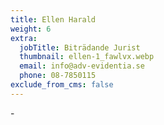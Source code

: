 ```yaml
---
title: Ellen Harald
weight: 6
extra:
  jobTitle: Biträdande Jurist
  thumbnail: ellen-1_fawlvx.webp
  email: info@adv-evidentia.se
  phone: 08-7850115
exclude_from_cms: false
---
```


\-
